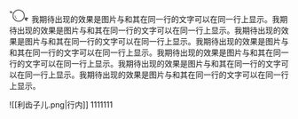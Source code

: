  ![利齿子儿|行内](100-UTTU人物合辑/神秘学家｜Arcanist/assets/星锑｜Regulus.assets/利齿子儿.png) 我期待出现的效果是图片与和其在同一行的文字可以在同一行上显示。我期待出现的效果是图片与和其在同一行的文字可以在同一行上显示。我期待出现的效果是图片与和其在同一行的文字可以在同一行上显示。我期待出现的效果是图片与和其在同一行的文字可以在同一行上显示。我期待出现的效果是图片与和其在同一行的文字可以在同一行上显示。我期待出现的效果是图片与和其在同一行的文字可以在同一行上显示。我期待出现的效果是图片与和其在同一行的文字可以在同一行上显示。


![[利齿子儿.png|行内]] 1111111